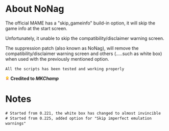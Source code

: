 # About NoNag

The official MAME has a "skip_gameinfo" build-in option, it will skip the game info at the start screen.

Unfortunately, it unable to skip the compatibility/disclaimer warning screen.

The suppression patch (also known as NoNag), will remove the compatibility/disclaimer warning screen and others (.....such as white box) when used with the previously mentioned option.

```
All the scripts has been tested and working properly
```

![Credited](https://github.com/jessefoong238/repo/blob/master/credited.png) **Credited to _MKChamp_**

# Notes

```
# Started from 0.221, the white box has changed to almost invincible
# Started from 0.225, added option for "Skip imperfect emulation warnings"
```
